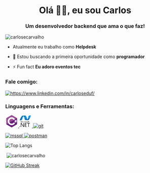 <h1 align="center">Olá 🖖🏽, eu sou Carlos</h1>
<h3 align="center">Um desenvolvedor backend que ama o que faz!</h3>

<p align="left"> <img src="https://komarev.com/ghpvc/?username=carlosecarvalho&label=Profile%20views&color=0e75b6&style=flat" alt="carlosecarvalho" /> </p>

- Atualmente eu trabalho como **Helpdesk**

- 👯 Estou buscando a primeira oportunidade como **programador**

- ⚡ Fun fact **Eu adoro eventos tec**

<h3 align="left">Fale comigo:</h3>
<p align="left">
<a href="https://linkedin.com/in/https://www.linkedin.com/in/carloseduf/" target="blank"><img align="center" src="https://raw.githubusercontent.com/rahuldkjain/github-profile-readme-generator/master/src/images/icons/Social/linked-in-alt.svg" alt="https://www.linkedin.com/in/carloseduf/" height="30" width="40" /></a>
</p>

<h3 align="left">Linguagens e Ferramentas:</h3>
<p align="left"> <a href="https://www.w3schools.com/cs/" target="_blank" rel="noreferrer"> <img src="https://raw.githubusercontent.com/devicons/devicon/master/icons/csharp/csharp-original.svg" alt="csharp" width="40" height="40"/> </a> <a href="https://dotnet.microsoft.com/" target="_blank" rel="noreferrer"> <img src="https://raw.githubusercontent.com/devicons/devicon/master/icons/dot-net/dot-net-original-wordmark.svg" alt="dotnet" width="40" height="40"/> </a> <a href="https://git-scm.com/" target="_blank" rel="noreferrer"> <img src="https://www.vectorlogo.zone/logos/git-scm/git-scm-icon.svg" alt="git" width="40" height="40"/></a> </p> <p> <a href="https://www.microsoft.com/en-us/sql-server" target="_blank" rel="noreferrer"> <img src="https://www.svgrepo.com/show/303229/microsoft-sql-server-logo.svg" alt="mssql" width="40" height="40"/> </a> <a href="https://postman.com" target="_blank" rel="noreferrer"> <img src="https://www.vectorlogo.zone/logos/getpostman/getpostman-icon.svg" alt="postman" width="40" height="40"/> </a> </p>

![Top Langs](https://github-readme-stats-git-masterrstaa-rickstaa.vercel.app/api/top-langs/?username=CarlosECarvalho&layout=compact&bg_color=000&border_color=30A3DC&title_color=E94D5F&text_color=FFF)

<p>&nbsp;<img align="center" src="https://github-readme-stats.vercel.app/api?username=carlosecarvalho&show_icons=true&bg_color=000&title_color=E94D5F&text_color=FFF" alt="carlosecarvalho" /></p>

[![GitHub Streak](https://streak-stats.demolab.com?user=CarlosECarvalho&theme=codestackr&border_radius=5&locale=pt_BR&mode=weekly&card_width=500)](https://git.io/streak-stats)

